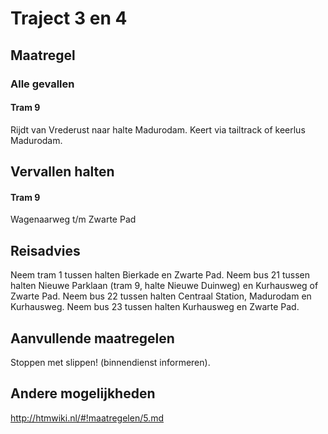# Traject 3 en 4 
## Maatregel
### Alle gevallen

#### Tram 9
Rijdt van Vrederust naar halte Madurodam.
Keert via tailtrack of keerlus Madurodam.

## Vervallen halten

#### Tram 9
Wagenaarweg t/m Zwarte Pad

## Reisadvies
Neem tram 1 tussen halten Bierkade en Zwarte Pad.
Neem bus 21 tussen halten Nieuwe Parklaan (tram 9, halte Nieuwe Duinweg) en Kurhausweg of Zwarte Pad.
Neem bus 22 tussen halten Centraal Station, Madurodam en Kurhausweg. 
Neem bus 23 tussen halten Kurhausweg en Zwarte Pad.

## Aanvullende maatregelen
Stoppen met  slippen! (binnendienst informeren).

## Andere mogelijkheden
http://htmwiki.nl/#!maatregelen/5.md
